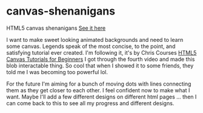 # canvas-shenanigans

HTML5 canvas shenanigans
[See it here](https://mbeckdev.github.io/canvas-shenanigans/)

I want to make sweet looking animated backgrounds and need to learn some canvas. Legends speak of the most concise, to the point, and satisfying tutorial ever created. I'm following it, it's by Chris Courses [HTML5 Canvas Tutorials for Beginners](https://www.youtube.com/watch?v=EO6OkltgudE&list=PLpPnRKq7eNW3We9VdCfx9fprhqXHwTPXL&index=1)  I got through the fourth video and made this blob interactable thing.  So cool that when I showed it to some friends, they told me I was becoming too powerful lol.

For the future I'm aiming for a bunch of moving dots with lines connecting them as they get closer to each other. I feel confident now to make what I want. Maybe I'll add a few different designs on different html pages ... then I can come back to this to see all my progress and different designs.

